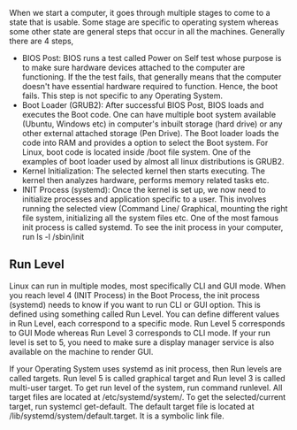 When we start a computer, it goes through multiple stages to come to a state that is usable. Some stage are specific to operating system whereas some other state are general steps that occur in all the machines. Generally there are 4 steps,

- BIOS Post: BIOS runs a test called Power on Self test whose purpose is to make sure hardware devices attached to the computer are functioning. If the the test fails, that generally means that the computer doesn't have essential hardware required to function. Hence, the boot fails. This step is not specific to any Operating System.
- Boot Loader (GRUB2):  After successful BIOS Post, BIOS loads and executes the Boot code. One can have multiple boot system available (Ubuntu, Windows etc) in computer's inbuilt storage (hard drive) or any other external attached storage (Pen Drive). The Boot loader loads the code into RAM and provides a option to select the Boot system. For Linux, boot code is located inside /boot file system. One of the examples of boot loader used by almost all linux distributions is GRUB2.
- Kernel Initialization: The selected kernel then starts executing. The kernel then analyzes hardware, performs memory related tasks etc. 
- INIT Process (systemd): Once the kernel is set up, we now need to initialize processes and application specific to a user. This involves running the selected view (Command Line/ Graphical, mounting the right file system, initializing all the system files etc. One of the most famous init process is called systemd. To see the init process in your computer, run ls -l /sbin/init


## Run Level

Linux can run in multiple modes, most specifically CLI and GUI mode. When you reach level 4 (INIT Process) in the Boot Process, the init process (systemd) needs to know if you want to run CLI or GUI option. This is defined using something called Run Level. You can define different values in Run Level, each correspond to a specific mode. Run Level 5 corresponds to GUI Mode whereas Run Level 3 corresponds to CLI mode.  If your run level is set to 5, you need to make sure a display manager service is also available on the machine to render GUI.

If your Operating System uses systemd as init process, then Run levels are called targets. Run level 5 is called graphical target and Run level 3 is called multi-user target. To get run level of the system, run command runlevel. All  target files are located at /etc/systemd/system/. To get the selected/current target, run systemcl get-default. The default target file is located at /lib/systemd/system/default.target. It is a symbolic link file. 
